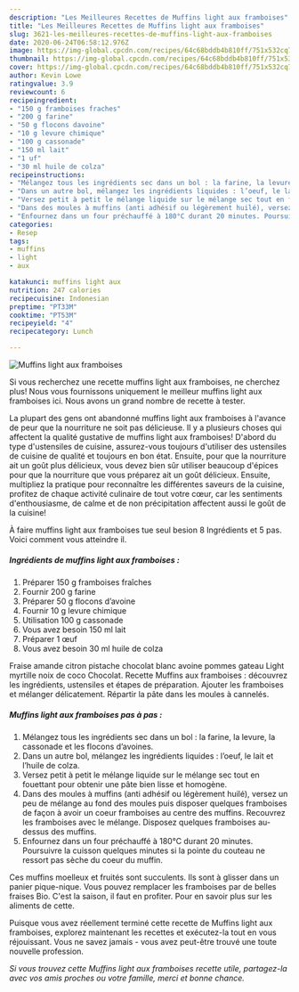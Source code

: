 ```yaml
---
description: "Les Meilleures Recettes de Muffins light aux framboises"
title: "Les Meilleures Recettes de Muffins light aux framboises"
slug: 3621-les-meilleures-recettes-de-muffins-light-aux-framboises
date: 2020-06-24T06:58:12.976Z
image: https://img-global.cpcdn.com/recipes/64c68bddb4b810ff/751x532cq70/muffins-light-aux-framboises-photo-principale-de-la-recette.jpg
thumbnail: https://img-global.cpcdn.com/recipes/64c68bddb4b810ff/751x532cq70/muffins-light-aux-framboises-photo-principale-de-la-recette.jpg
cover: https://img-global.cpcdn.com/recipes/64c68bddb4b810ff/751x532cq70/muffins-light-aux-framboises-photo-principale-de-la-recette.jpg
author: Kevin Lowe
ratingvalue: 3.9
reviewcount: 6
recipeingredient:
- "150 g framboises fraches"
- "200 g farine"
- "50 g flocons davoine"
- "10 g levure chimique"
- "100 g cassonade"
- "150 ml lait"
- "1 uf"
- "30 ml huile de colza"
recipeinstructions:
- "Mélangez tous les ingrédients sec dans un bol : la farine, la levure, la cassonade et les flocons d’avoines."
- "Dans un autre bol, mélangez les ingrédients liquides : l’oeuf, le lait et l’huile de colza."
- "Versez petit à petit le mélange liquide sur le mélange sec tout en fouettant pour obtenir une pâte bien lisse et homogène."
- "Dans des moules à muffins (anti adhésif ou légèrement huilé), versez un peu de mélange au fond des moules puis disposer quelques framboises de façon à avoir un coeur framboises au centre des muffins. Recouvrez les framboises avec le mélange. Disposez quelques framboises au-dessus des muffins."
- "Enfournez dans un four préchauffé à 180°C durant 20 minutes. Poursuivre la cuisson quelques minutes si la pointe du couteau ne ressort pas sèche du coeur du muffin."
categories:
- Resep
tags:
- muffins
- light
- aux

katakunci: muffins light aux 
nutrition: 247 calories
recipecuisine: Indonesian
preptime: "PT33M"
cooktime: "PT53M"
recipeyield: "4"
recipecategory: Lunch

---
```



![Muffins light aux framboises](https://img-global.cpcdn.com/recipes/64c68bddb4b810ff/751x532cq70/muffins-light-aux-framboises-photo-principale-de-la-recette.jpg)

Si vous recherchez une recette muffins light aux framboises, ne cherchez plus! Nous vous fournissons uniquement le meilleur muffins light aux framboises ici. Nous avons un grand nombre de recette à tester.

La plupart des gens ont abandonné muffins light aux framboises à l'avance de peur que la nourriture ne soit pas délicieuse. Il y a plusieurs choses qui affectent la qualité gustative de muffins light aux framboises! D'abord du type d'ustensiles de cuisine, assurez-vous toujours d'utiliser des ustensiles de cuisine de qualité et toujours en bon état. Ensuite, pour que la nourriture ait un goût plus délicieux, vous devez bien sûr utiliser beaucoup d'épices pour que la nourriture que vous préparez ait un goût délicieux. Ensuite, multipliez la pratique pour reconnaître les différentes saveurs de la cuisine, profitez de chaque activité culinaire de tout votre cœur, car les sentiments d'enthousiasme, de calme et de non précipitation affectent aussi le goût de la cuisine!

<!--inarticleads1-->

À faire muffins light aux framboises tue seul besion 8 Ingrédients et 5 pas. Voici comment vous atteindre il.

##### Ingrédients de muffins light aux framboises :

1. Préparer 150 g framboises fraîches
1. Fournir 200 g farine
1. Préparer 50 g flocons d’avoine
1. Fournir 10 g levure chimique
1. Utilisation 100 g cassonade
1. Vous avez besoin 150 ml lait
1. Préparer 1 œuf
1. Vous avez besoin 30 ml huile de colza


Fraise amande citron pistache chocolat blanc avoine pommes gateau Light myrtille noix de coco Chocolat. Recette Muffins aux framboises : découvrez les ingrédients, ustensiles et étapes de préparation. Ajouter les framboises et mélanger délicatement. Répartir la pâte dans les moules à cannelés. 

<!--inarticleads2-->

##### Muffins light aux framboises pas à pas :

1. Mélangez tous les ingrédients sec dans un bol : la farine, la levure, la cassonade et les flocons d’avoines.
1. Dans un autre bol, mélangez les ingrédients liquides : l’oeuf, le lait et l’huile de colza.
1. Versez petit à petit le mélange liquide sur le mélange sec tout en fouettant pour obtenir une pâte bien lisse et homogène.
1. Dans des moules à muffins (anti adhésif ou légèrement huilé), versez un peu de mélange au fond des moules puis disposer quelques framboises de façon à avoir un coeur framboises au centre des muffins. Recouvrez les framboises avec le mélange. Disposez quelques framboises au-dessus des muffins.
1. Enfournez dans un four préchauffé à 180°C durant 20 minutes. Poursuivre la cuisson quelques minutes si la pointe du couteau ne ressort pas sèche du coeur du muffin.


Ces muffins moelleux et fruités sont succulents. Ils sont à glisser dans un panier pique-nique. Vous pouvez remplacer les framboises par de belles fraises Bio. C&#39;est la saison, il faut en profiter. Pour en savoir plus sur les aliments de cette. 

<!--inarticleads1-->

<p>
Puisque vous avez réellement terminé cette recette de Muffins light aux framboises, explorez maintenant les recettes et exécutez-la tout en vous réjouissant. Vous ne savez jamais - vous avez peut-être trouvé une toute nouvelle profession.
</p>

<p>
<i>Si vous trouvez cette Muffins light aux framboises recette utile, partagez-la avec vos amis proches ou votre famille, merci et bonne chance.</i>
</p>
